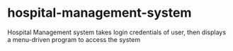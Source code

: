 # hospital-management-system
Hospital Management system takes login credentials of user, then displays a menu-driven program to access the system
